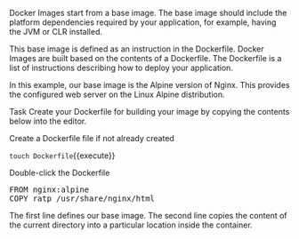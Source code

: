 Docker Images start from a base image. The base image should include the platform dependencies required by your application, for example, having the JVM or CLR installed.

This base image is defined as an instruction in the Dockerfile. Docker Images are built based on the contents of a Dockerfile. The Dockerfile is a list of instructions describing how to deploy your application.

In this example, our base image is the Alpine version of Nginx. This provides the configured web server on the Linux Alpine distribution.

Task
Create your Dockerfile for building your image by copying the contents below into the editor.

Create a Dockerfile file if not already created

`touch Dockerfile`{{execute}}

Double-click the Dockerfile

<pre class="file" data-filename="Dockerfile" data-target="replace">
FROM nginx:alpine
COPY ratp /usr/share/nginx/html
</pre>
The first line defines our base image. The second line copies the content of the current directory into a particular location inside the container.